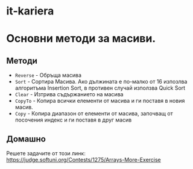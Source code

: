 # it-kariera

# Основни методи за масиви.

## Методи
- `Reverse` - Обръща масива
- `Sort` - Сортира Масива. Ако дължината е по-малко от 16 изпозлва алгоритъма Insertion Sort, в противен случай използва Quick Sort
- `Clear` - Изтрива съдържанието на масива
- `CopyTo` - Копира всички елементи от масива и ги поставя в новия масив.
- `Copy` - Копира диапазон от елементи от масива, започващ от посочения индекс и ги поставя в друг масив

## Домашно
Решете задачите от този линк: https://judge.softuni.org/Contests/1275/Arrays-More-Exercise



